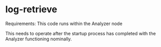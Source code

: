 # log-retrieve 

Requirements: This code runs within the Analyzer node

This needs to operate after the startup process has completed with the Analyzer functioning nominally. 



